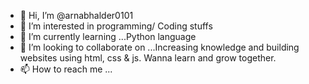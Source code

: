 - 👋 Hi, I’m @arnabhalder0101
- 👀 I’m interested in programming/ Coding stuffs 
- 🌱 I’m currently learning ...Python language
- 💞️ I’m looking to collaborate on ...Increasing knowledge and building websites using html, css & js. Wanna learn and grow together.
- 📫 How to reach me ... 

<!---
arnabhalder0101/arnabhalder0101 is a ✨ special ✨ repository because its `README.md` (this file) appears on your GitHub profile.
You can click the Preview link to take a look at your changes.
--->
